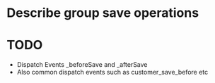 # Describe group save operations

# TODO

- Dispatch Events _beforeSave and _afterSave
- Also common dispatch events such as customer_save_before etc
